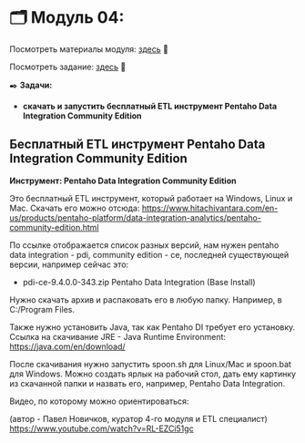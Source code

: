 # 🗂️ Модуль 04: 
Посмотреть материалы модуля: [здесь](https://github.com/Data-Learn/data-engineering/tree/master/DE-101%20Modules/Module04 "здесь") 📑


Посмотреть задание: [здесь](https://github.com/Data-Learn/data-engineering/tree/master/DE-101%20Modules/Module04/DE%20-%20101%20Lab%204.4 "здесь") 👀


✒️ **Задачи:** 
- **скачать и запустить бесплатный ETL инструмент Pentaho Data Integration Community Edition**



## Бесплатный ETL инструмент Pentaho Data Integration Community Edition
**Инструмент: Pentaho Data Integration Community Edition**


Это бесплатный ETL инструмент, который работает на Windows, Linux и Mac. Скачать его можно отсюда:
https://www.hitachivantara.com/en-us/products/pentaho-platform/data-integration-analytics/pentaho-community-edition.html 


По ссылке отображается список разных версий, нам нужен pentaho data integration - pdi, community edition - ce, последней существующей версии, например сейчас это:


- pdi-ce-9.4.0.0-343.zip           Pentaho Data Integration (Base Install) 


Нужно скачать архив и распаковать его в любую папку. Например, в C:/Program Files.


Также нужно установить Java, так как Pentaho DI требует его установку. 
Ссылка на скачивание JRE - Java Runtime Environment: https://java.com/en/download/ 

После скачивания нужно запустить spoon.sh для Linux/Mac и spoon.bat для Windows. Можно создать ярлык на рабочий стол, дать ему картинку из скачанной папки и назвать его, например, Pentaho Data Integration.

Видео, по которому можно ориентироваться: 

(автор - Павел Новичков, куратор 4-го модуля и ETL специалист)
https://www.youtube.com/watch?v=RL-EZCi51gc 

